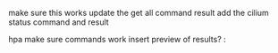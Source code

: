  make sure this works
 update the get all command result
 add the cilium status command and result
 
 hpa
    make sure commands work
    insert preview of results?
    :

